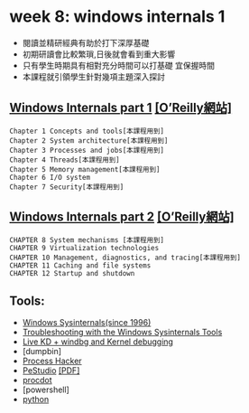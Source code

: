 # week 8: windows internals 1
- 閱讀並精研經典有助於打下深厚基礎
- 初期研讀會比較繁瑣,日後就會看到重大影響
- 只有學生時期具有相對充分時間可以打基礎  宜保握時間
- 本課程就引領學生針對幾項主題深入探討

## [Windows Internals part 1](https://www.microsoftpressstore.com/store/windows-internals-part-1-system-architecture-processes-9780735684188)  [[O’Reilly網站]](https://www.oreilly.com/library/view/windows-internals-seventh/9780133986471/)
```
Chapter 1 Concepts and tools[本課程用到]
Chapter 2 System architecture[本課程用到]
Chapter 3 Processes and jobs[本課程用到]
Chapter 4 Threads[本課程用到]
Chapter 5 Memory management[本課程用到]
Chapter 6 I/O system
Chapter 7 Security[本課程用到]
```
## [Windows Internals part 2](https://www.microsoftpressstore.com/store/windows-internals-part-2-9780135462331)  [[O’Reilly網站]](https://www.oreilly.com/library/view/windows-internals-part/9780135462348/)
```
CHAPTER 8 System mechanisms [本課程用到]
CHAPTER 9 Virtualization technologies 
CHAPTER 10 Management, diagnostics, and tracing[本課程用到]
CHAPTER 11 Caching and file systems 
CHAPTER 12 Startup and shutdown  
```
## Tools:
- [Windows Sysinternals(since 1996)](https://docs.microsoft.com/en-us/sysinternals/)
- [Troubleshooting with the Windows Sysinternals Tools](https://docs.microsoft.com/en-us/sysinternals/resources/troubleshooting-book)
- [Live KD + windbg and Kernel debugging]()
- [dumpbin]
- [Process Hacker](https://processhacker.sourceforge.io/)
- [PeStudio](https://www.winitor.com/)  [[PDF]](https://www.winitor.com/pdf/pestudio.pdf)
- [procdot](https://www.procdot.com/)
- [powershell]
- [python]()
